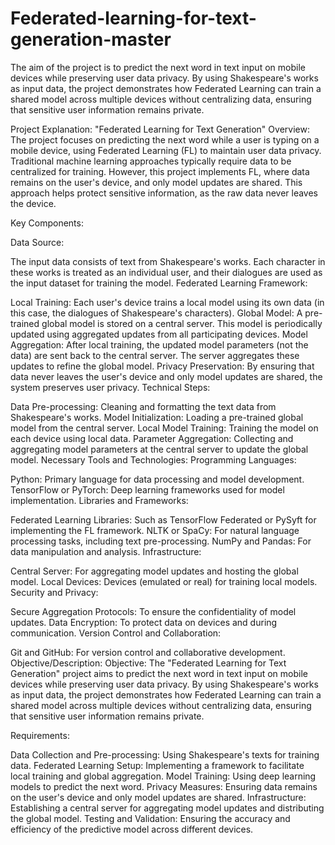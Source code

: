 # Federated-learning-for-text-generation-master
 The aim of the project is to predict the next word in text input on mobile devices while preserving user data privacy. By using Shakespeare's works as input data, the project demonstrates how Federated Learning can train a shared model across multiple devices without centralizing data, ensuring that sensitive user information remains private.


 Project Explanation: "Federated Learning for Text Generation"
Overview:
The project focuses on predicting the next word while a user is typing on a mobile device, using Federated Learning (FL) to maintain user data privacy. Traditional machine learning approaches typically require data to be centralized for training. However, this project implements FL, where data remains on the user's device, and only model updates are shared. This approach helps protect sensitive information, as the raw data never leaves the device.

Key Components:

Data Source:

The input data consists of text from Shakespeare's works. Each character in these works is treated as an individual user, and their dialogues are used as the input dataset for training the model.
Federated Learning Framework:

Local Training: Each user's device trains a local model using its own data (in this case, the dialogues of Shakespeare's characters).
Global Model: A pre-trained global model is stored on a central server. This model is periodically updated using aggregated updates from all participating devices.
Model Aggregation: After local training, the updated model parameters (not the data) are sent back to the central server. The server aggregates these updates to refine the global model.
Privacy Preservation: By ensuring that data never leaves the user's device and only model updates are shared, the system preserves user privacy.
Technical Steps:

Data Pre-processing: Cleaning and formatting the text data from Shakespeare's works.
Model Initialization: Loading a pre-trained global model from the central server.
Local Model Training: Training the model on each device using local data.
Parameter Aggregation: Collecting and aggregating model parameters at the central server to update the global model.
Necessary Tools and Technologies:
Programming Languages:

Python: Primary language for data processing and model development.
TensorFlow or PyTorch: Deep learning frameworks used for model implementation.
Libraries and Frameworks:

Federated Learning Libraries: Such as TensorFlow Federated or PySyft for implementing the FL framework.
NLTK or SpaCy: For natural language processing tasks, including text pre-processing.
NumPy and Pandas: For data manipulation and analysis.
Infrastructure:

Central Server: For aggregating model updates and hosting the global model.
Local Devices: Devices (emulated or real) for training local models.
Security and Privacy:

Secure Aggregation Protocols: To ensure the confidentiality of model updates.
Data Encryption: To protect data on devices and during communication.
Version Control and Collaboration:

Git and GitHub: For version control and collaborative development.
Objective/Description:
Objective:
The "Federated Learning for Text Generation" project aims to predict the next word in text input on mobile devices while preserving user data privacy. By using Shakespeare's works as input data, the project demonstrates how Federated Learning can train a shared model across multiple devices without centralizing data, ensuring that sensitive user information remains private.

Requirements:

Data Collection and Pre-processing: Using Shakespeare's texts for training data.
Federated Learning Setup: Implementing a framework to facilitate local training and global aggregation.
Model Training: Using deep learning models to predict the next word.
Privacy Measures: Ensuring data remains on the user's device and only model updates are shared.
Infrastructure: Establishing a central server for aggregating model updates and distributing the global model.
Testing and Validation: Ensuring the accuracy and efficiency of the predictive model across different devices.

